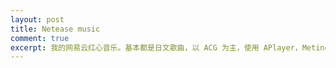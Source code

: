 ```yaml
---
layout: post
title: Netease music
comment: true
excerpt: 我的网易云红心音乐。基本都是日文歌曲，以 ACG 为主，使用 APlayer，Meting，MetingJS 搭建。
---
```


<div class="aplayer"
     data-id="82619039"
     data-server="netease"
     data-type="playlist"
     data-mode="circulation"
     data-autoplay="false"
     data-mutex="true"
     data-listmaxheight="350px"
     data-preload="auto"
     data-theme="red">
</div>

<script>var meting_api = 'https://api2.mizore.cn/Meting/api.php?server=:server&type=:type&id=:id'</script>
<script src="https://cdn.jsdelivr.net/npm/aplayer/dist/APlayer.min.js"></script>
<script src="https://cdn.jsdelivr.net/npm/meting/dist/Meting.min.js"></script>
